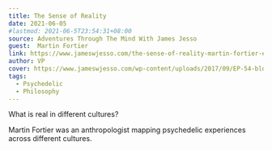 ```yaml
---
title: The Sense of Reality
date: 2021-06-05
#lastmod: 2021-06-5T23:54:31+08:00
source: Adventures Through The Mind With James Jesso
guest:  Martin Fortier
link: https://www.jameswjesso.com/the-sense-of-reality-martin-fortier-ep-54/
author: VP
cover: https://www.jameswjesso.com/wp-content/uploads/2017/09/EP-54-blog-header.png
tags:
  - Psychedelic
  - Philosophy
---
```


What is real in different cultures?

<!--more-->

Martin Fortier was an anthropologist mapping psychedelic experiences across different cultures.
